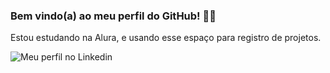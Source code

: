 ### Bem vindo(a) ao meu perfil do GitHub! 👨‍💻 

Estou estudando na Alura, e usando esse espaço para registro de projetos. 

![Meu perfil no Linkedin](//http:linkedin.com/marcoantmendes)
